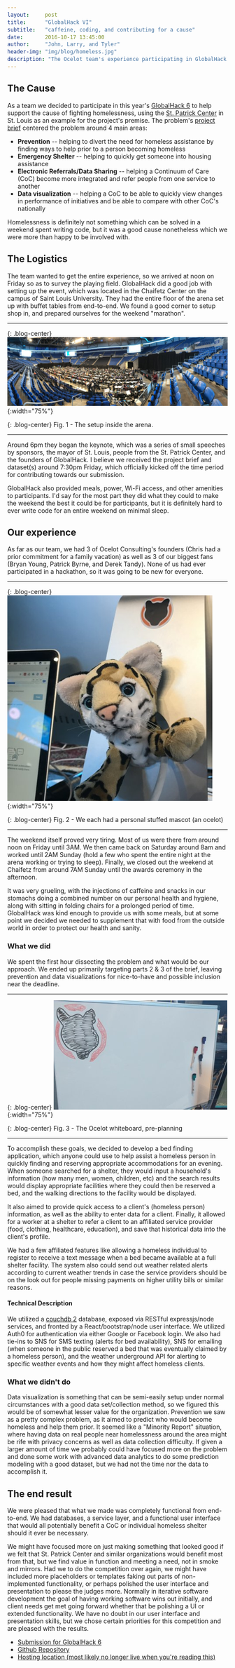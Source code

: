 ```yaml
---
layout:     post
title:      "GlobalHack VI"
subtitle:   "caffeine, coding, and contributing for a cause"
date:       2016-10-17 13:45:00
author:     "John, Larry, and Tyler"
header-img: "img/blog/homeless.jpg"
description: "The Ocelot team's experience participating in GlobalHack 6 (for St. Patrick's Center in St. Louis)"
---
```


## The Cause
As a team we decided to participate in this year's [GlobalHack 6](https://globalhack.org/globalhack-vi/) to help support the cause of fighting homelessness, using the [St. Patrick Center](http://www.stpatrickcenter.org/) in St. Louis as an example for the project's premise. The problem's [project brief](https://drive.google.com/drive/folders/0B2mfdDRureR9Yk8wSk9MX1ZCME0) centered the problem around 4 main areas:

* **Prevention** -- helping to divert the need for homeless assistance by finding ways to help prior to a person becoming homeless
* **Emergency Shelter** -- helping to quickly get someone into housing assistance
* **Electronic Referrals/Data Sharing** -- helping a Continuum of Care (CoC) become more integrated and refer people from one service to another
* **Data visualization** -- helping a CoC to be able to quickly view changes in performance of initiatives and be able to compare with other CoC's nationally

Homelessness is definitely not something which can be solved in a weekend spent writing code, but it was a good cause nonetheless which we were more than happy to be involved with.

## The Logistics
The team wanted to get the entire experience, so we arrived at noon on Friday so as to survey the playing field. GlobalHack did a good job with setting up the event, which was located in the Chaifetz Center on the campus of Saint Louis University. They had the entire floor of the arena set up with buffet tables from end-to-end. We found a good corner to setup shop in, and prepared ourselves for the weekend "marathon".

---

{: .blog-center}
![Chaifetz Arena](/img/blog/2016-10-25-global-hack-6/chaifetz.jpg){:width="75%"}

{: .blog-center}
Fig. 1 - The setup inside the arena.

---

Around 6pm they began the keynote, which was a series of small speeches by sponsors, the mayor of St. Louis, people from the St. Patrick Center, and the founders of GlobalHack. I believe we received the project brief and dataset(s) around 7:30pm Friday, which officially kicked off the time period for contributing towards our submission.

GlobalHack also provided meals, power, Wi-Fi access, and other amenities to participants. I'd say for the most part they did what they could to make the weekend the best it could be for participants, but it is definitely hard to ever write code for an entire weekend on minimal sleep.

## Our experience
As far as our team, we had 3 of Ocelot Consulting's founders (Chris had a prior commitment for a family vacation) as well as 3 of our biggest fans (Bryan Young, Patrick Byrne, and Derek Tandy). None of us had ever participated in a hackathon, so it was going to be new for everyone.

---

{: .blog-center}
![Ocelots](/img/blog/2016-10-25-global-hack-6/ocelot.jpg){:width="75%"}

{: .blog-center}
Fig. 2 - We each had a personal stuffed mascot (an ocelot)

---

The weekend itself proved very tiring. Most of us were there from around noon on Friday until 3AM. We then came back on Saturday around 8am and worked until 2AM Sunday (hold a few who spent the entire night at the arena working or trying to sleep). Finally, we closed out the weekend at Chaifetz from around 7AM Sunday until the awards ceremony in the afternoon.

It was very grueling, with the injections of caffeine and snacks in our stomachs doing a combined number on our personal health and hygiene, along with sitting in folding chairs for a prolonged period of time. GlobalHack was kind enough to provide us with some meals, but at some point we decided we needed to supplement that with food from the outside world in order to protect our health and sanity.

### What we did
We spent the first hour dissecting the problem and what would be our approach. We ended up primarily targeting parts 2 & 3 of the brief, leaving prevention and data visualizations for nice-to-have and possible inclusion near the deadline.

---

{: .blog-center}
![Ocelot Whiteboard](/img/blog/2016-10-25-global-hack-6/whiteboard.jpg){:width="75%"}

{: .blog-center}
Fig. 3 - The Ocelot whiteboard, pre-planning

---

To accomplish these goals, we decided to develop a bed finding application, which anyone could use to help assist a homeless person in quickly finding and reserving appropriate accommodations for an evening. When someone searched for a shelter, they would input a household's information (how many men, women, children, etc) and the search results would display appropriate facilities where they could then be reserved a bed, and the walking directions to the facility would be displayed.

It also aimed to provide quick access to a client's (homeless person) information, as well as the ability to enter data for a client. Finally, it allowed for a worker at a shelter to refer a client to an affiliated service provider (food, clothing, healthcare, education), and save that historical data into the client's profile.

We had a few affiliated features like allowing a homeless individual to register to receive a text message when a bed became available at a full shelter facility. The system also could send out weather related alerts according to current weather trends in case the service providers should be on the look out for people missing payments on higher utility bills or similar reasons.

#### Technical Description
We utilized a [couchdb 2](http://couchdb.apache.org/) database, exposed via RESTful expressjs/node services, and fronted by a React/bootstrap/node user interface. We utilized Auth0 for authentication via either Google or Facebook login. We also had tie-ins to SNS for SMS texting (alerts for bed availability), SNS for emailing (when someone in the public reserved a bed that was eventually claimed by a homeless person), and the weather underground API for alerting to specific weather events and how they might affect homeless clients.

### What we didn't do
Data visualization is something that can be semi-easily setup under normal circumstances with a good data set/collection method, so we figured this would be of somewhat lesser value for the organization. Prevention we saw as a pretty complex problem, as it aimed to predict who would become homeless and help them prior. It seemed like a "Minority Report" situation, where having data on real people near homelessness around the area might be rife with privacy concerns as well as data collection difficulty. If given a larger amount of time we probably could have focused more on the problem and done some work with advanced data analytics to do some prediction modeling with a good dataset, but we had not the time nor the data to accomplish it.

## The end result
We were pleased that what we made was completely functional from end-to-end. We had databases, a service layer, and a functional user interface that would all potentially benefit a CoC or individual homeless shelter should it ever be necessary.

We might have focused more on just making something that looked good if we felt that St. Patrick Center and similar organizations would benefit most from that, but we find value in function and meeting a need, not in smoke and mirrors. Had we to do the competition over again, we might have included more placeholders or templates faking out parts of non-implemented functionality, or perhaps polished the user interface and presentation to please the judges more. Normally in iterative software development the goal of having working software wins out initially, and client needs get met going forward whether that be polishing a UI or extended functionality. We have no doubt in our user interface and presentation skills, but we chose certain priorities for this competition and are pleased with the results.

* [Submission for GlobalHack 6](https://devpost.com/software/ocelot-consulting-s-global-hack-6-project)
* [Github Repository](https://github.com/ocelotconsulting/global-hack-6/tree/1.0)
* [Hosting location (most likely no longer live when you're reading this)](https://gh6.ocelotconsulting.com/)
